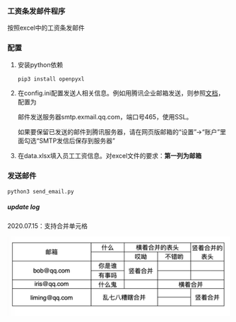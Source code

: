 ### 工资条发邮件程序
按照excel中的工资条发邮件

### 配置
1. 安装python依赖

   ```
   pip3 install openpyxl
   ```

2. 在config.ini配置发送人相关信息。例如用腾讯企业邮箱发送，则参照[文档](http://service.exmail.qq.com/cgi-bin/help?id=28&no=1000585&subtype=1)，配置为

   邮件发送服务器smtp.exmail.qq.com，端口号465，使用SSL。

   如果要保留已发送的邮件到腾讯服务器，请在网页版邮箱的“设置”→“账户”里面勾选“SMTP发信后保存到服务器”

3. 在data.xlsx填入员工工资信息。对excel文件的要求：**第一列为邮箱**

### 发送邮件
```
python3 send_email.py
```



##### update log

2020.07.15：支持合并单元格

![](./screenshot/screenshot.jpg)

